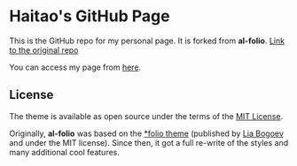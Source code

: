 # Haitao's GitHub Page

This is the GitHub repo for my personal page. It is forked from **al-folio**. [Link to the original repo](https://github.com/alshedivat/al-folio/)

You can access my page from [here](https://v0rt3xh.github.io/).

## License

The theme is available as open source under the terms of the [MIT License](https://opensource.org/licenses/MIT).

Originally, **al-folio** was based on the [\*folio theme](https://github.com/bogoli/-folio) (published by [Lia Bogoev](http://liabogoev.com) and under the MIT license).
Since then, it got a full re-write of the styles and many additional cool features.
